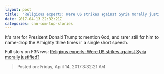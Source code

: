 ```yaml
---
layout: post
title:  "Religious experts: Were US strikes against Syria morally justified?"
date: 2017-04-13 22:32:21Z
categories: cnn-com-top-stories
---
```


It's rare for President Donald Trump to mention God, and rarer still for him to name-drop the Almighty three times in a single short speech.


Full story on F3News: [Religious experts: Were US strikes against Syria morally justified?](http://www.f3nws.com/n/bSUZdC)

> Posted on: Friday, April 14, 2017 3:32:21 AM
